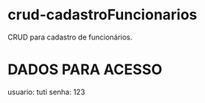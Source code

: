 # crud-cadastroFuncionarios
CRUD para cadastro de funcionários.
 
# DADOS PARA ACESSO
usuario: tuti
senha: 123
